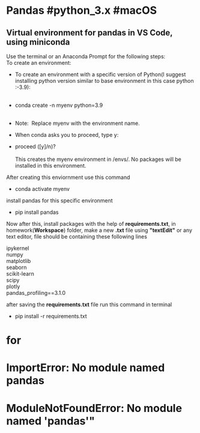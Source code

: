 # Pandas #python_3.x #macOS

Virtual environment for pandas in VS Code, using miniconda
---------------------------------------------------------------------

Use the terminal or an Anaconda Prompt for the following steps:
<br> To create an environment: <br>
- To create an environment with a specific version of Python(I suggest installing python version similar to base environment in this case python :-3.9): <br><br>
 - conda create -n myenv python=3.9
   
<br> <br>

- Note:  Replace myenv with the environment name.  


- When conda asks you to proceed, type y: 
- proceed ([y]/n)?   <br><br>This creates the myenv environment in /envs/. No packages will be installed in this environment.

After creating this enviornment use this command

- conda activate myenv
 
install pandas for this specific environment

- pip install pandas

Now after this, install packages with the help of **requirements.txt**,
in homework(**Workspace**) folder, make a new **.txt** file using **"textEdit"** or any text editor,
file should be containing these following lines

ipykernel<br>
numpy<br>
matplotlib<br>
seaborn<br>
scikit-learn<br>
scipy<br>
plotly<br>
pandas_profiling==3.1.0 

after saving the **requirements.txt** file run this command in terminal

- pip install -r requirements.txt







# for 
# ImportError: No module named pandas
# ModuleNotFoundError: No module named 'pandas'"
